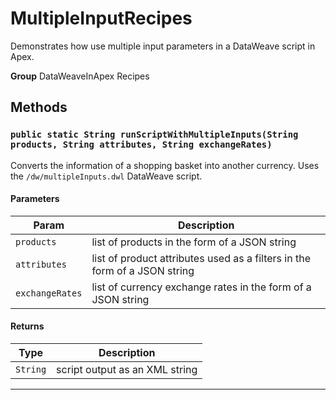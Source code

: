 # MultipleInputRecipes

Demonstrates how use multiple input parameters in a DataWeave script in Apex.


**Group** DataWeaveInApex Recipes

## Methods
### `public static String runScriptWithMultipleInputs(String products, String attributes, String exchangeRates)`

Converts the information of a shopping basket into another currency. Uses the `/dw/multipleInputs.dwl` DataWeave script.

#### Parameters

|Param|Description|
|---|---|
|`products`|list of products in the form of a JSON string|
|`attributes`|list of product attributes used as a filters in the form of a JSON string|
|`exchangeRates`|list of currency exchange rates in the form of a JSON string|

#### Returns

|Type|Description|
|---|---|
|`String`|script output as an XML string|

---
